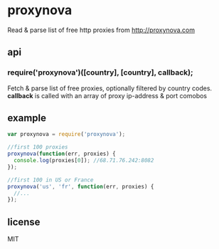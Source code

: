 # proxynova

Read & parse list of free http proxies from http://proxynova.com

## api

### require('proxynova')([country], [country], callback);

Fetch & parse list of free proxies, optionally filtered by country codes.  __callback__ is called with an array of proxy ip-address & port comobos


## example

```js
var proxynova = require('proxynova');

//first 100 proxies
proxynova(function(err, proxies) {
  console.log(proxies[0]); //68.71.76.242:8082
});

//first 100 in US or France
proxynova('us', 'fr', function(err, proxies) {
  //...
});
```

## license

MIT

